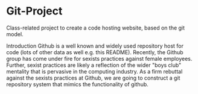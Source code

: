 Git-Project
===========

Class-related project to create a code hosting website, based on the git model.

Introduction
  Github is a well known and widely used repository host for code (lots of other data as well e.g. this README). Recently, the Github group has come under fire for sexists practices against female employees. Further, sexist practices are likely a reflection of the wider "boys club" mentality that is pervasive in the computing industry. As a firm rebuttal against the sexists practices at Github, we are going to construct a git repository system that mimics the functionality of github.
  

